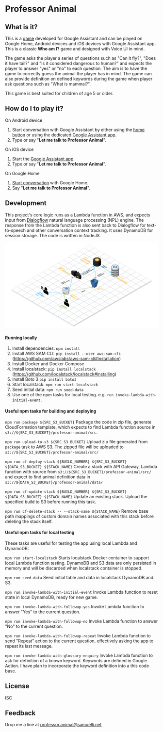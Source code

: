 # Professor Animal

## What is it?
This is a [game](https://assistant.google.com/services/a/uid/0000000d710d70f0) developed for Google Assistant and can be played on Google Home, Android devices and iOS devices with Google Assistant app. This is a classic **Who am I?** game and designed with Voice UI in mind.

The game asks the player a series of questions such as "Can it fly?", "Does it have tail?" and "Is it considered dangerous to human?" and expects the player to answer "yes" or "no" to each question. The aim is to have the game to correctly guess the animal the player has in mind. The game can also provide definition on defined keywords during the game when player ask questions such as "What is mammal?". 

This game is best suited for children of age 5 or older.

## How do I to play it?
On Android device
1. Start conversation with Google Assistant by either using the [home button](https://support.google.com/assistant/answer/7172657?co=GENIE.Platform%3DAndroid&oco=0) or using the dedicated [Google Assistant app](https://play.google.com/store/apps/details?id=com.google.android.apps.googleassistant&hl=en).
1. Type or say "**Let me talk to Professor Animal**".

On iOS device
1. Start the [Google Assistant app](https://itunes.apple.com/au/app/google-assistant/id1220976145?mt=8).
1. Type or say "**Let me talk to Professor Animal**".

On Google Home
1. [Start conversation](https://support.google.com/googlehome/answer/7207759?hl=en-AU&ref_topic=7196346) with Google Home.
1. Say "**Let me talk to Professor Animal**".

## Development
This project's core logic runs as a Lambda function in AWS, and expects input from [Dialogflow](https://dialogflow.com) natural language processing (NPL) engine. The response from the Lambda function is also sent back to Dialogflow for text-to-speech and other conversation context tracking. It uses DynamoDB for session storage. The code is written in NodeJS.

![Architecture Overview](img/architecture.png?raw=true "Architecture Overview")

#### Running locally
1. Install dependencies: `npm install`
1. Install AWS SAM CLI: `pip install --user aws-sam-cli` (https://github.com/awslabs/aws-sam-cli#installation)
1. Install Docker and Docker Compose
1. Install localstack: `pip install localstack` (https://github.com/localstack/localstack#installing)
1. Install Boto 3 `pip install boto3`
1. Start localstack: `npm run start-localstack`
1. Seed initial data: `npm run seed-data`
1. Use one of the npm tasks for local testing. e.g. `run invoke-lambda-with-initial-event`.

#### Useful npm tasks for building and deploying
`npm run package ${SRC_S3_BUCKET}` Package the code in zip file, generate CloudFormation template, which expects to find Lambda function source in `s3://${SRC_S3_BUCKET}/professor-animal/src`.

`npm run upload-to-s3 ${SRC_S3_BUCKET}` Upload zip file generated from `package` task to AWS S3. The zipped file will be uploaded to `s3://${SRC_S3_BUCKET}/professor-animal/src/`

`npm run cf-deploy-stack ${BUILD_NUMBER} ${SRC_S3_BUCKET} ${DATA_S3_BUCKET} ${STACK_NAME}` Create a stack with API Gateway, Lambda function with source from `s3://${SRC_S3_BUCKET}/professor-animal/src/` and expect to find animal definition data in `s3://${DATA_S3_BUCKET}/professor-animal/data/`

`npm run cf-update-stack ${BUILD_NUMBER} ${SRC_S3_BUCKET} ${DATA_S3_BUCKET} ${STACK_NAME}` Update an existing stack. Upload the specified build to S3 before running this task.

`npm run cf-delete-stack -- --stack-name ${STACK_NAME}` Remove base path mappings of custom domain names associated with this stack before deleting the stack itself.   

#### Useful npm tasks for local testing
These tasks are useful for testing the app using local Lambda and DynamoDB:

`npm run start-localstack` Starts localstack Docker container to support local Lambda function testing. DynamoDB and S3 data are only persisted in memory and will be discarded when localstack container is stopped.

`npm run seed-data` Seed initial table and data in localstack DynamoDB and S3.

`npm run invoke-lambda-with-initial-event` Invoke Lambda function to reset state in local DynamoDB, ready for new game.

`npm run invoke-lambda-with-followup-yes` Invoke Lambda function to answer "Yes" to the current question.

`npm run invoke-lambda-with-followup-no` Invoke Lambda function to answer "No" to the current question.

`npm run invoke-lambda-with-followup-repeat` Invoke Lambda function to send "Repeat" action to the current question, effectively asking the app to repeat its last message.

`npm run invoke-lambda-with-glossary-enquiry` Invoke Lambda function to ask for definition of a known keyword. Keywords are defined in Google Action. I have plan to incorporate the keyword definition into a this code base.

## License
ISC

## Feedback
Drop me a line at professor.animal@samuelli.net